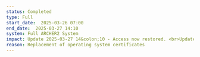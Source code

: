 ```yaml
---
status: Completed
type: Full 
start_date:  2025-03-26 07:00
end_date:  2025-03-27 14:10
system: Full ARCHER2 System 
impact: Update 2025-03-27 14&colon;10 - Access now restored. <br>Update 2025-03-27 08&colon;00 &colon; Due to issues returning the system to service, the planned maintenance is still ongoing.  We will provide further updates as soon as possible. <br> Users will not be able to connect to the login nodes, jobs will not run and users will be unable to access data during this maintenance
reason: Replacement of operating system certificates 
---
```

